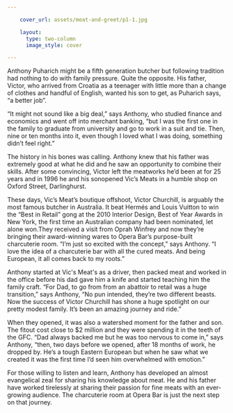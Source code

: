 ```yaml
---

    cover_url: assets/meat-and-greet/p1-1.jpg

    layout:
      type: two-column
      image_style: cover

---
```


Anthony Puharich might be a fifth generation butcher but following tradition had nothing to do with family pressure. Quite the opposite. His father, Victor, who arrived from Croatia as a teenager with little more than a change of clothes and handful of English, wanted his son to get, as Puharich says, “a better job”.

“It might not sound like a big deal,” says Anthony, who studied finance and economics and went off into merchant banking, “but I was the first one in the family to graduate from university and go to work in a suit and tie. Then, nine or ten months into it, even though I loved what I was doing, something didn’t feel right.”

The history in his bones was calling. Anthony knew that his father was extremely good at what he did and he saw an opportunity to combine their skills. After some convincing, Victor left the meatworks he’d been at for 25 years and in 1996 he and his sonopened Vic’s Meats in a humble shop on Oxford Street, Darlinghurst.

These days, Vic’s Meat’s boutique offshoot, Victor Churchill, is arguably the most famous butcher in Australia. It beat Hermés and Louis Vuitton to win the “Best in Retail” gong at the 2010 Interior Design, Best of Year Awards in New York, the first time an Australian company had been nominated, let alone won.They received a visit from Oprah Winfrey and now they’re bringing their award-winning wares to Opera Bar’s purpose-built charcuterie room. “I’m just so excited with the concept,” says Anthony. “I love the idea of a charcuterie bar with all the cured meats. And being European, it all comes back to my roots.”

Anthony started at Vic's Meat's as a driver, then packed meat and worked in the office before his dad gave him a knife and started teaching him the family craft. “For Dad, to go from from an abattoir to retail was a huge transition,” says Anthony, “No pun intended, they’re two different beasts. Now the success of  Victor Churchill has shone a huge spotlight on our pretty modest family. It’s been an amazing journey and ride.”

When they opened, it was also a watershed moment for the father and son.  The fitout cost close to $2 million and they were spending it in the teeth of the GFC. “Dad always backed me but he was too nervous to come in,” says Anthony, “then, two days before we opened, after 18 months of work, he dropped by. He’s a tough Eastern European but when he saw what we created it was the first time I’d seen him overwhelmed with emotion.”

For those willing to listen and learn, Anthony has developed an almost evangelical zeal for sharing his knowledge about meat. He and his father have worked tirelessly at sharing their passion for fine meats with an ever-growing audience. The charcuterie room at Opera Bar is just the next step on that journey.
